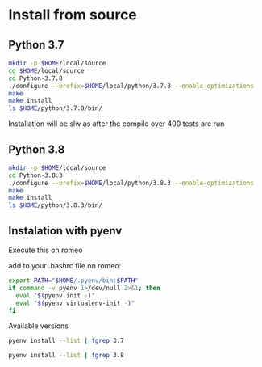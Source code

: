 # Install from source

## Python 3.7

```bash
mkdir -p $HOME/local/source
cd $HOME/local/source
cd Python-3.7.8
./configure --prefix=$HOME/local/python/3.7.8 --enable-optimizations
make
make install
ls $HOME/python/3.7.8/bin/
```

Installation will be slw as after the compile over 400 tests are run

## Python 3.8

``` bash
mkdir -p $HOME/local/source
cd Python-3.8.3
./configure --prefix=$HOME/local/python/3.8.3 --enable-optimizations
make
make install
ls $HOME/python/3.8.3/bin/
```

## Instalation with pyenv

Execute this on romeo

add to your .bashrc file on romeo:

```bash
export PATH="$HOME/.pyenv/bin:$PATH"
if command -v pyenv 1>/dev/null 2>&1; then
  eval "$(pyenv init -)"
  eval "$(pyenv virtualenv-init -)"
fi
```

Available versions

```bash
pyenv install --list | fgrep 3.7
```

```bash
pyenv install --list | fgrep 3.8
```
